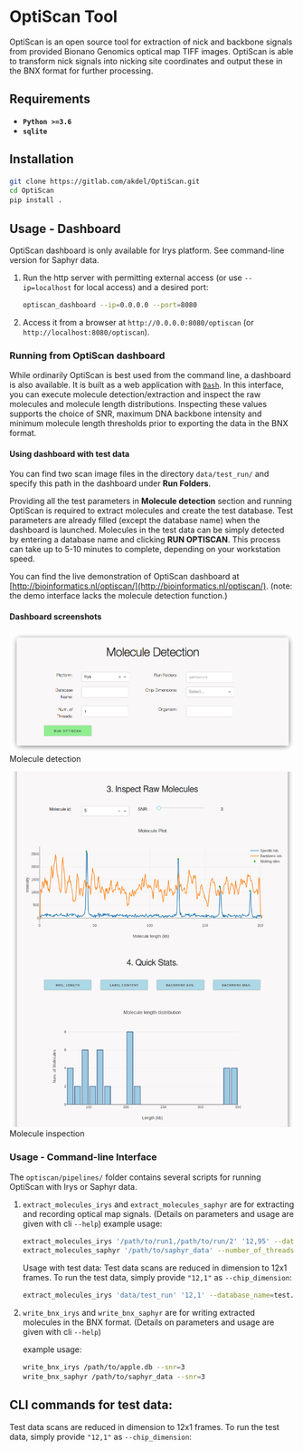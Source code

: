 # OptiScan Tool

OptiScan is an open source tool for extraction of nick and backbone signals
from provided Bionano Genomics optical map TIFF images. OptiScan is able to
transform nick signals into nicking site coordinates and output these in
the BNX format for further processing.


## Requirements

* **`Python >=3.6`** 
* **`sqlite`**

## Installation

```bash
git clone https://gitlab.com/akdel/OptiScan.git
cd OptiScan
pip install .
```

## Usage - Dashboard
OptiScan dashboard is only available for Irys platform. See command-line version for Saphyr data.

1. Run the http server with permitting external access (or use `--ip=localhost` for local access) and a desired port:
    ```bash
    optiscan_dashboard --ip=0.0.0.0 --port=8080
    ```
2. Access it from a browser at `http://0.0.0.0:8080/optiscan` (or `http://localhost:8080/optiscan`).

### Running from OptiScan dashboard

While ordinarily OptiScan is best used from the command line, a dashboard is also available. 
 It is built as a web application with 
[`Dash`](https://github.com/plotly/dash).  In this interface, you can
execute molecule detection/extraction and inspect the raw molecules and
molecule length distributions.  Inspecting these values supports the choice
of SNR, maximum DNA backbone intensity and minimum molecule length
thresholds prior to exporting the data in the BNX format.

#### Using dashboard with test data

You can find two scan image files in the directory `data/test_run/` and specify this 
path in the dashboard under **Run Folders**.

Providing all the test parameters in **Molecule detection** section and
running OptiScan is required to extract molecules and create the test
database.  Test parameters are already filled (except the database name) when
the dashboard is launched.  Molecules in the test data can be simply
detected by entering a database name and clicking **RUN OPTISCAN**.  This
process can take up to 5-10 minutes to complete, depending on your 
workstation speed.

You can find the live demonstration of OptiScan dashboard at [http://bioinformatics.nl/optiscan/](http://bioinformatics.nl/optiscan/). (note: the demo interface lacks the molecule detection function.)

#### Dashboard screenshots

![](screenshot1.png)
Molecule detection

![](screenshot2.png)
Molecule inspection

### Usage - Command-line Interface
The `optiscan/pipelines/` folder contains several scripts for running OptiScan with Irys or Saphyr data.

1. `extract_molecules_irys` and `extract_molecules_saphyr` are for extracting and recording optical map signals. (Details on parameters and usage are given with cli `--help`)
    example usage:
    
    ```bash
   extract_molecules_irys '/path/to/run1,/path/to/run/2' '12,95' --database_name=data.db --number_of_threads=10
   extract_molecules_saphyr '/path/to/saphyr_data' --number_of_threads=10
    ```
   Usage with test data:
   Test data scans are reduced in dimension to 12x1 frames. To run the test data, simply provide `"12,1"` as `--chip_dimension`:
   
   ```bash
   extract_molecules_irys 'data/test_run' '12,1' --database_name=test.db --number_of_threads=10
   ```
   
2. `write_bnx_irys` and `write_bnx_saphyr` are for writing extracted molecules in the BNX format. (Details on parameters and usage are given with cli `--help`)
    
    example usage:
    ```bash
   write_bnx_irys /path/to/apple.db --snr=3
   write_bnx_saphyr /path/to/saphyr_data --snr=3
    ```
## CLI commands for test data:

Test data scans are reduced in dimension to 12x1 frames. To run the test data, simply provide `"12,1"` as `--chip_dimension`:

```

```